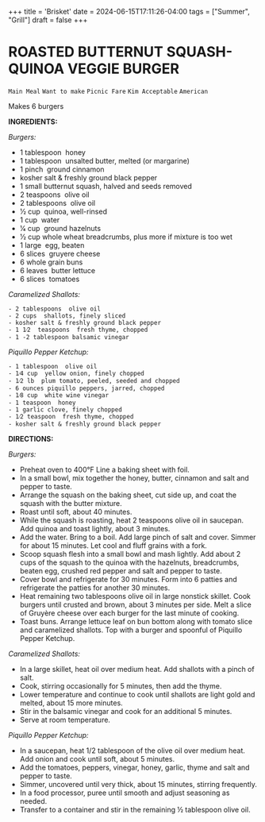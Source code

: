 +++
title = 'Brisket'
date = 2024-06-15T17:11:26-04:00
tags = ["Summer", "Grill"]
draft = false
+++
# ROASTED BUTTERNUT SQUASH-QUINOA VEGGIE BURGER

`Main Meal` `Want to make` `Picnic Fare` `Kim Acceptable` `American`

Makes 6 burgers

**INGREDIENTS:**

_Burgers:_

- 1 tablespoon  honey
- 1 tablespoon  unsalted butter, melted (or margarine)
- 1 pinch  ground cinnamon
- kosher salt & freshly ground black pepper
- 1 small butternut squash, halved and seeds removed 
- 2 teaspoons  olive oil
- 2 tablespoons  olive oil
- 1⁄2 cup  quinoa, well-rinsed 
- 1 cup  water
- 1⁄4 cup  ground hazelnuts 
- 1⁄2 cup whole wheat breadcrumbs, plus more if mixture is too wet  
- 1 large  egg, beaten 
- 6 slices  gruyere cheese
- 6 whole grain buns
- 6 leaves  butter lettuce
- 6 slices  tomatoes

_Caramelized Shallots:_

    - 2 tablespoons  olive oil
    - 2 cups  shallots, finely sliced 
    - kosher salt & freshly ground black pepper
    - 1 1⁄2  teaspoons  fresh thyme, chopped 
    - 1 -2 tablespoon balsamic vinegar

_Piquillo Pepper Ketchup:_

    - 1 tablespoon  olive oil
    - 1⁄4 cup  yellow onion, finely chopped 
    - 1⁄2 lb  plum tomato, peeled, seeded and chopped 
    - 6 ounces piquillo peppers, jarred, chopped 
    - 1⁄8 cup  white wine vinegar
    - 1 teaspoon  honey
    - 1 garlic clove, finely chopped 
    - 1⁄2 teaspoon  fresh thyme, chopped 
    - kosher salt & freshly ground black pepper

**DIRECTIONS:**

_Burgers:_

- Preheat oven to 400°F Line a baking sheet with foil.
- In a small bowl, mix together the honey, butter, cinnamon and salt and pepper to taste.
- Arrange the squash on the baking sheet, cut side up, and coat the squash with the butter mixture.
- Roast until soft, about 40 minutes.
- While the squash is roasting, heat 2 teaspoons olive oil in saucepan. Add quinoa and toast lightly, about 3 minutes.
- Add the water. Bring to a boil. Add large pinch of salt and cover. Simmer for about 15 minutes. Let cool and fluff grains with a fork.
- Scoop squash flesh into a small bowl and mash lightly. Add about 2 cups of the squash to the quinoa with the hazelnuts, breadcrumbs, beaten egg, crushed red pepper and salt and pepper to taste.
- Cover bowl and refrigerate for 30 minutes. Form into 6 patties and refrigerate the patties for another 30 minutes.
- Heat remaining two tablespoons olive oil in large nonstick skillet. Cook burgers until crusted and brown, about 3 minutes per side. Melt a slice of Gruyère cheese over each burger for the last minute of cooking.
- Toast buns. Arrange lettuce leaf on bun bottom along with tomato slice and caramelized shallots. Top with a burger and spoonful of Piquillo Pepper Ketchup. 

_Caramelized Shallots:_

- In a large skillet, heat oil over medium heat. Add shallots with a pinch of salt.
- Cook, stirring occasionally for 5 minutes, then add the thyme.
- Lower temperature and continue to cook until shallots are light gold and melted, about 15 more minutes.
- Stir in the balsamic vinegar and cook for an additional 5 minutes.
- Serve at room temperature.

_Piquillo Pepper Ketchup:_

- In a saucepan, heat 1/2 tablespoon of the olive oil over medium heat. Add onion and cook until soft, about 5 minutes.
- Add the tomatoes, peppers, vinegar, honey, garlic, thyme and salt and pepper to taste.
- Simmer, uncovered until very thick, about 15 minutes, stirring frequently.
- In a food processor, puree until smooth and adjust seasoning as needed.
- Transfer to a container and stir in the remaining ½ tablespoon olive oil.
